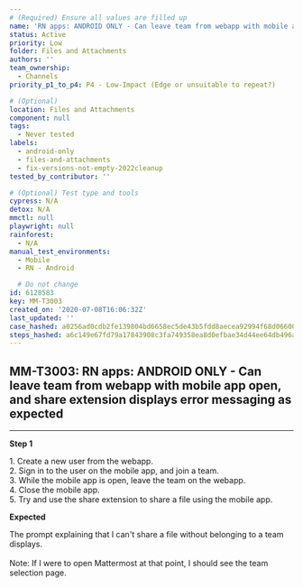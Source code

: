 ```yaml
---
# (Required) Ensure all values are filled up
name: 'RN apps: ANDROID ONLY - Can leave team from webapp with mobile app open, and share extension displays error messaging as expected'
status: Active
priority: Low
folder: Files and Attachments
authors: ''
team_ownership:
  - Channels
priority_p1_to_p4: P4 - Low-Impact (Edge or unsuitable to repeat?)

# (Optional)
location: Files and Attachments
component: null
tags:
  - Never tested
labels:
  - android-only
  - files-and-attachments
  - fix-versions-not-empty-2022cleanup
tested_by_contributor: ''

# (Optional) Test type and tools
cypress: N/A
detox: N/A
mmctl: null
playwright: null
rainforest:
  - N/A
manual_test_environments:
  - Mobile
  - RN - Android

  # Do not change
id: 6128583
key: MM-T3003
created_on: '2020-07-08T16:06:32Z'
last_updated: ''
case_hashed: a0256ad0cdb2fe139804bd6658ec5de43b5fdd8aecea92994f68d06600393803aeb7f059a24a470f2f5cbbc5ba48a4c4
steps_hashed: a6c149e67fd79a17843908c3fa749358ea8d0efbae34d44ee64db496a9eb83c303c5dd58cc8b4ffa9309c6b897400533
---
```


<!-- (Auto-generated) Based on frontmatter's "key" and "name" -->

## MM-T3003: RN apps: ANDROID ONLY - Can leave team from webapp with mobile app open, and share extension displays error messaging as expected

---

**Step 1**

1\. Create a new user from the webapp.\
2\. Sign in to the user on the mobile app, and join a team.\
3\. While the mobile app is open, leave the team on the webapp.\
4\. Close the mobile app.\
5\. Try and use the share extension to share a file using the mobile app.

**Expected**

The prompt explaining that I can't share a file without belonging to a team displays.\
\
Note: If I were to open Mattermost at that point, I should see the team selection page.
